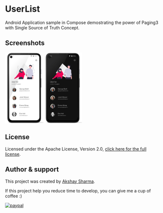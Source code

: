 # UserList
Android Application sample in Compose demostrating the power of Paging3 with Single Source of Truth Concept.

Screenshots
-----------
<img src="media/light.png" width="25%"/><img src="media/dark.png" width="25%"/>


License
-----------------
Licensed under the Apache License, Version 2.0, [click here for the full license](/LICENSE).

Author & support
-----------------
This project was created by [Akshay Sharma](https://akshay2211.github.io/).

If this project help you reduce time to develop, you can give me a cup of coffee :) 

[![paypal](https://www.paypalobjects.com/en_US/i/btn/btn_donateCC_LG.gif)](https://www.paypal.me/akshay2211)

